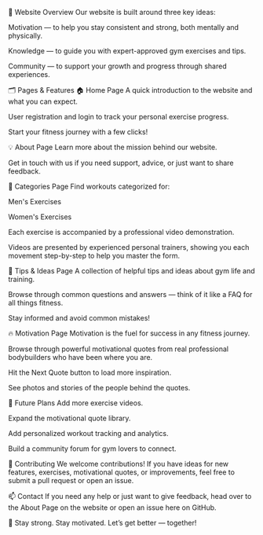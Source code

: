 🌟 Website Overview Our website is built around three key ideas:

Motivation — to help you stay consistent and strong, both mentally and physically.

Knowledge — to guide you with expert-approved gym exercises and tips.

Community — to support your growth and progress through shared experiences.

🗂️ Pages & Features 🏠 Home Page A quick introduction to the website and what you can expect.

User registration and login to track your personal exercise progress.

Start your fitness journey with a few clicks!

💡 About Page Learn more about the mission behind our website.

Get in touch with us if you need support, advice, or just want to share feedback.

💪 Categories Page Find workouts categorized for:

Men's Exercises

Women's Exercises

Each exercise is accompanied by a professional video demonstration.

Videos are presented by experienced personal trainers, showing you each movement step-by-step to help you master the form.

🧠 Tips & Ideas Page A collection of helpful tips and ideas about gym life and training.

Browse through common questions and answers — think of it like a FAQ for all things fitness.

Stay informed and avoid common mistakes!

🔥 Motivation Page Motivation is the fuel for success in any fitness journey.

Browse through powerful motivational quotes from real professional bodybuilders who have been where you are.

Hit the Next Quote button to load more inspiration.

See photos and stories of the people behind the quotes.

🚀 Future Plans Add more exercise videos.

Expand the motivational quote library.

Add personalized workout tracking and analytics.

Build a community forum for gym lovers to connect.

🤝 Contributing We welcome contributions! If you have ideas for new features, exercises, motivational quotes, or improvements, feel free to submit a pull request or open an issue.

📫 Contact If you need any help or just want to give feedback, head over to the About Page on the website or open an issue here on GitHub.

💪 Stay strong. Stay motivated. Let’s get better — together!
